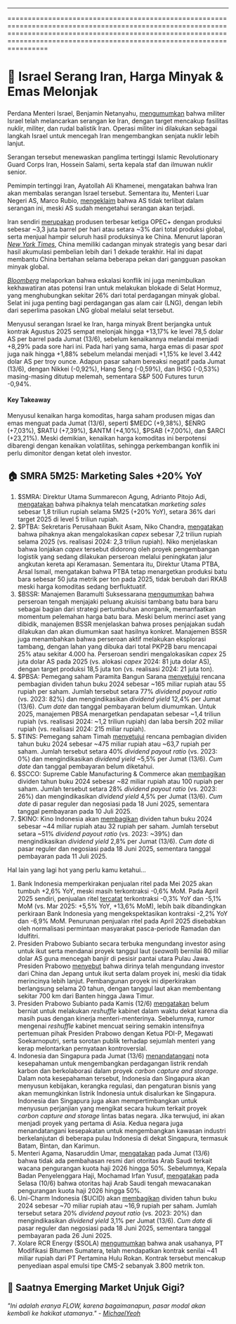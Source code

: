 ---

==================================================================================================================================================================================================================================

# 👀 Israel Serang Iran, Harga Minyak & Emas Melonjak

#####

#####

Perdana Menteri Israel, Benjamin Netanyahu, [mengumumkan](https://www.nytimes.com/live/2025/06/12/world/israel-iran-us-nuclear) bahwa militer Israel telah melancarkan serangan ke Iran, dengan target mencakup fasilitas nuklir, militer, dan rudal balistik Iran. Operasi militer ini dilakukan sebagai langkah Israel untuk mencegah Iran mengembangkan senjata nuklir lebih lanjut.

Serangan tersebut menewaskan panglima tertinggi Islamic Revolutionary Guard Corps Iran, Hossein Salami, serta kepala staf dan ilmuwan nuklir senior.

Pemimpin tertinggi Iran, Ayatollah Ali Khamenei, mengatakan bahwa Iran akan membalas serangan Israel tersebut. Sementara itu, Menteri Luar Negeri AS, Marco Rubio, [mengeklaim](https://www.reuters.com/world/us/trump-administration-seeks-distance-us-israeli-strikes-iran-2025-06-13/) bahwa AS tidak terlibat dalam serangan ini, meski AS sudah mengetahui serangan akan terjadi.

Iran sendiri [merupakan](https://economictimes.indiatimes.com/news/international/world-news/an-overview-of-irans-energy-industry-and-infrastructure/articleshow/121820197.cms?from=mdr) produsen terbesar ketiga OPEC+ dengan produksi sebesar ~3,3 juta barrel per hari atau setara ~3% dari total produksi global, serta menjual hampir seluruh hasil produksinya ke China. Menurut laporan _[New York Times](https://www.nytimes.com/2025/06/12/business/energy-environment/israel-iran-oil-stock-markets.html)_, China memiliki cadangan minyak strategis yang besar dari hasil akumulasi pembelian lebih dari 1 dekade terakhir. Hal ini dapat membantu China bertahan selama beberapa pekan dari gangguan pasokan minyak global.

_[Bloomberg](https://www.bloomberg.com/news/articles/2025-06-13/what-is-the-strait-of-hormuz-and-could-iran-block-it?srnd=homepage-asia)_ melaporkan bahwa eskalasi konflik ini juga menimbulkan kekhawatiran atas potensi Iran untuk melakukan blokade di Selat Hormuz, yang menghubungkan sekitar 26% dari total perdagangan minyak global. Selat ini juga penting bagi perdagangan gas alam cair (LNG), dengan lebih dari seperlima pasokan LNG global melalui selat tersebut.

Menyusul serangan Israel ke Iran, harga minyak Brent berjangka untuk kontrak Agustus 2025 sempat melonjak hingga +13,17% ke level 78,5 dolar AS per barrel pada Jumat (13/6), sebelum kenaikannya melandai menjadi +8,29% pada sore hari ini. Pada hari yang sama, harga emas di pasar _spot_ juga naik hingga +1,88% sebelum melandai menjadi +1,15% ke level 3.442 dolar AS per troy ounce. Adapun pasar saham bereaksi negatif pada Jumat (13/6), dengan Nikkei (-0,92%), Hang Seng (-0,59%), dan IHSG (-0,53%) masing-masing ditutup melemah, sementara S&P 500 Futures turun -0,94%.

#### Key Takeaway

Menyusul kenaikan harga komoditas, harga saham produsen migas dan emas menguat pada Jumat (13/6), seperti $MEDC (+9,38%), $ENRG (+7,03%), $RATU (+7,39%), $ANTM (+4,10%), $PSAB (+7,00%), dan $ARCI (+23,21%). Meski demikian, kenaikan harga komoditas ini berpotensi dibarengi dengan kenaikan volatilitas, sehingga perkembangan konflik ini perlu dimonitor dengan ketat oleh investor.

## 🏠 SMRA 5M25: Marketing Sales +20% YoY

1.  $SMRA: Direktur Utama Summarecon Agung, Adrianto Pitojo Adi, [mengatakan](https://market.bisnis.com/read/20250613/192/1884752/summarecon-smra-bukukan-marketing-sales-rp18-triliun-per-mei-2025) bahwa pihaknya telah mencatatkan _marketing sales_ sebesar 1,8 triliun rupiah selama 5M25 (+20% YoY), setara 36% dari target 2025 di level 5 triliun rupiah.
2.  $PTBA: Sekretaris Perusahaan Bukit Asam, Niko Chandra, [mengatakan](https://katadata.co.id/finansial/bursa/684b955ac8006/bukit-asam-ptba-siapkan-capex-jumbo-rp-7-2-t-di-2025-seperti-apa-proyeksinya) bahwa pihaknya akan mengalokasikan _capex_ sebesar 7,2 triliun rupiah selama 2025 (vs. realisasi 2024: 2,3 triliun rupiah). Niko menjelaskan bahwa lonjakan _capex_ tersebut didorong oleh proyek pengembangan logistik yang sedang dilakukan perseroan melalui peningkatan jalur angkutan kereta api Keramasan. Sementara itu, Direktur Utama PTBA, Arsal Ismail, mengatakan bahwa PTBA tetap menargetkan produksi batu bara sebesar 50 juta metrik per ton pada 2025, tidak berubah dari RKAB meski harga komoditas sedang berfluktuatif.
3.  $BSSR: Manajemen Baramulti Suksessarana [mengumumkan](https://www.idxchannel.com/market-news/baramulti-bssr-lirik-tambang-batu-bara-baru) bahwa perseroan tengah menjajaki peluang akuisisi tambang batu bara baru sebagai bagian dari strategi pertumbuhan anorganik, memanfaatkan momentum pelemahan harga batu bara. Meski belum merinci aset yang dibidik, manajemen BSSR menjelaskan bahwa proses penjajakan sudah dilakukan dan akan diumumkan saat hasilnya konkret. Manajemen BSSR juga menambahkan bahwa perseroan aktif melakukan eksplorasi tambang, dengan lahan yang dibuka dari total PKP2B baru mencapai 25% atau sekitar 4.000 ha. Perseroan sendiri mengalokasikan _capex_ 25 juta dolar AS pada 2025 (vs. alokasi _capex_ 2024: 81 juta dolar AS), dengan target produksi 18,5 juta ton (vs. realisasi 2024: 21 juta ton).
4.  $PBSA: Pemegang saham Paramita Bangun Sarana [menyetujui](https://www.idx.co.id/StaticData/NewsAndAnnouncement/ANNOUNCEMENTSTOCK/From_EREP/202506/abfff951de_d04b9680a4.pdf) rencana pembagian dividen tahun buku 2024 sebesar ~165 miliar rupiah atau 55 rupiah per saham. Jumlah tersebut setara 77% _dividend payout ratio_ (vs. 2023: 82%) dan mengindikasikan _dividend yield_ 12,4% per Jumat (13/6). _Cum date_ dan tanggal pembayaran belum diumumkan. Untuk 2025, manajemen PBSA menargetkan pendapatan sebesar ~1,4 triliun rupiah (vs. realisasi 2024: ~1,2 triliun rupiah) dan laba bersih 202 miliar rupiah (vs. realisasi 2024: 215 miliar rupiah).
5.  $TINS: Pemegang saham Timah [menyetujui](https://katadata.co.id/finansial/bursa/684ac220d8ff1/timah-akan-bagi-dividen-rp-474-miliar-yield-5-5) rencana pembagian dividen tahun buku 2024 sebesar ~475 miliar rupiah atau ~63,7 rupiah per saham. Jumlah tersebut setara 40% _dividend payout ratio_ (vs. 2023: 0%) dan mengindikasikan _dividend yield_ ~5,5% per Jumat (13/6). _Cum date_ dan tanggal pembayaran belum diketahui.
6.  $SCCO: Supreme Cable Manufacturing & Commerce akan [membagikan](https://www.idx.co.id/StaticData/NewsAndAnnouncement/ANNOUNCEMENTSTOCK/From_EREP/202506/f2113f099e_a5a14727f0.pdf) dividen tahun buku 2024 sebesar ~82 miliar rupiah atau 100 rupiah per saham. Jumlah tersebut setara 28% _dividend payout ratio_ (vs. 2023: 26%) dan mengindikasikan _dividend yield_ 4,5% per Jumat (13/6). _Cum date_ di pasar reguler dan negosiasi pada 18 Juni 2025, sementara tanggal pembayaran pada 10 Juli 2025.
7.  $KINO: Kino Indonesia akan [membagikan](https://www.idx.co.id/StaticData/NewsAndAnnouncement/ANNOUNCEMENTSTOCK/From_EREP/202506/500c2f656c_0c02db2ab6.pdf) dividen tahun buku 2024 sebesar ~44 miliar rupiah atau 32 rupiah per saham. Jumlah tersebut setara ~51% _dividend payout ratio_ (vs. 2023: ~39%) dan mengindikasikan _dividend yield_ 2,8% per Jumat (13/6). _Cum date_ di pasar reguler dan negosiasi pada 18 Juni 2025, sementara tanggal pembayaran pada 11 Juli 2025.

Hal lain yang lagi hot yang perlu kamu ketahui...

1.  Bank Indonesia memperkirakan penjualan ritel pada Mei 2025 akan tumbuh +2,6% YoY, meski masih terkontraksi -0,6% MoM. Pada April 2025 sendiri, penjualan ritel [tercatat](https://www.bi.go.id/id/publikasi/ruang-media/news-release/Pages/sp_2713025.aspx) terkontraksi -0,3% YoY dan -5,1% MoM (vs. Mar 2025: +5,5% YoY, +13,6% MoM), lebih baik dibandingkan perkiraan Bank Indonesia yang mengekspektasikan kontraksi -2,2% YoY dan -6,9% MoM. Penurunan penjualan ritel pada April 2025 disebabkan oleh normalisasi permintaan masyarakat pasca-periode Ramadan dan Idulfitri.
2.  Presiden Prabowo Subianto secara terbuka mengundang investor asing untuk ikut serta mendanai proyek tanggul laut (_seawall_) bernilai 80 miliar dolar AS guna mencegah banjir di pesisir pantai utara Pulau Jawa. Presiden Prabowo [menyebut](https://www.reuters.com/sustainability/cop/indonesia-invites-foreign-stakes-80-bln-seawall-shield-coasts-floods-2025-06-12/) bahwa dirinya telah mengundang investor dari China dan Jepang untuk ikut serta dalam proyek ini, meski dia tidak merincinya lebih lanjut. Pembangunan proyek ini diperkirakan berlangsung selama 20 tahun, dengan tanggul laut akan membentang sekitar 700 km dari Banten hingga Jawa Timur.
3.  Presiden Prabowo Subianto pada Kamis (12/6) [mengatakan](https://www.bloombergtechnoz.com/detail-news/73920/kata-prabowo-soal-reshuffle-kabinet-tidak-ada) belum berniat untuk melakukan _reshuffle_ kabinet dalam waktu dekat karena dia masih puas dengan kinerja menteri-menterinya. Sebelumnya, rumor mengenai _reshuffle_ kabinet mencuat seiring semakin intensifnya pertemuan pihak Presiden Prabowo dengan Ketua PDI-P, Megawati Soekarnoputri, serta sorotan publik terhadap sejumlah menteri yang kerap melontarkan pernyataan kontroversial.
4.  Indonesia dan Singapura pada Jumat (13/6) [menandatangani](https://www.reuters.com/sustainability/climate-energy/indonesia-singapore-sign-deals-power-trade-carbon-capture-2025-06-13/) nota kesepahaman untuk mengembangkan perdagangan listrik rendah karbon dan berkolaborasi dalam proyek _carbon capture and storage_. Dalam nota kesepahaman tersebut, Indonesia dan Singapura akan menyusun kebijakan, kerangka regulasi, dan pengaturan bisnis yang akan memungkinkan listrik Indonesia untuk disalurkan ke Singapura. Indonesia dan Singapura juga akan mempertimbangkan untuk menyusun perjanjian yang mengikat secara hukum terkait proyek _carbon capture and storage_ lintas batas negara. Jika terwujud, ini akan menjadi proyek yang pertama di Asia. Kedua negara juga menandatangani kesepakatan untuk mengembangkan kawasan industri berkelanjutan di beberapa pulau Indonesia di dekat Singapura, termasuk Batam, Bintan, dan Karimun.
5.  Menteri Agama, Nasaruddin Umar, [mengatakan](https://nasional.kontan.co.id/news/menteri-agama-angkat-bicara-soal-isu-arab-saudi-akan-potong-kuota-haji-50-pada-2026) pada Jumat (13/6) bahwa tidak ada pembahasan resmi dari otoritas Arab Saudi terkait wacana pengurangan kuota haji 2026 hingga 50%. Sebelumnya, Kepala Badan Penyelenggara Haji, Mochamad Irfan Yusuf, [mengatakan](https://www.detik.com/hikmah/haji-dan-umrah/d-7961387/awal-cerita-saudi-ingin-potong-kuota-haji-ri-50-akhirnya-dibatalkan) pada Selasa (10/6) bahwa otoritas haji Arab Saudi tengah mewacanakan pengurangan kuota haji 2026 hingga 50%.
6.  Uni-Charm Indonesia ($UCID) akan [membagikan](https://www.idx.co.id/StaticData/NewsAndAnnouncement/ANNOUNCEMENTSTOCK/From_EREP/202506/36348d9ded_737edb638a.pdf) dividen tahun buku 2024 sebesar ~70 miliar rupiah atau ~16,9 rupiah per saham. Jumlah tersebut setara 20% _dividend payout ratio_ (vs. 2023: 20%) dan mengindikasikan _dividend yield_ 3,1% per Jumat (13/6). _Cum date_ di pasar reguler dan negosiasi pada 18 Juni 2025, sementara tanggal pembayaran pada 26 Juni 2025.
7.  Xolare RCR Energy ($SOLA) [mengumumkan](https://www.idx.co.id/StaticData/NewsAndAnnouncement/ANNOUNCEMENTSTOCK/From_EREP/202506/ed47487561_67f4b8f679.pdf) bahwa anak usahanya, PT Modifikasi Bitumen Sumatera, telah mendapatkan kontrak senilai ~41 miliar rupiah dari PT Pertamina Hulu Rokan. Kontrak tersebut mencakup penyediaan aspal emulsi tipe CMS-2 sebanyak 3.800 metrik ton.

## 🦸 Saatnya Emerging Market Unjuk Gigi?

###### _"Ini adalah eranya FLOW, karena bagaimanapun, pasar modal akan kembali ke hakikat utamanya." -_ _[MichaelYeoh](https://stockbit.com/Michaelyeoh?source=0)_

#####
